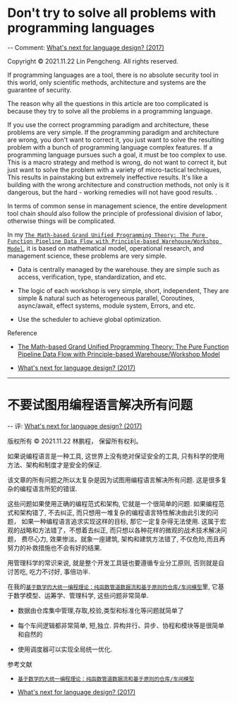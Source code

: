 
# Don't try to solve all problems with programming languages

-- Comment: [What's next for language design? (2017)](https://graydon2.dreamwidth.org/253769.html#cutid1)

Copyright © 2021.11.22 Lin Pengcheng. All rights reserved.

If programming languages are a tool, there is no absolute security tool in this world, 
only scientific methods, architecture and systems are the guarantee of security.

The reason why all the questions in this article are too complicated 
is because they try to solve all the problems in a programming language.

If you use the correct programming paradigm and architecture, these problems are very simple. 
If the programming paradigm and architecture are wrong, you don't want to correct it, 
you just want to solve the resulting problem with a bunch of programming language complex features.
If a programming language pursues such a goal, it must be too complex to use.
This is a macro strategy and method is wrong, do not want to correct it,
but just want to solve the problem with a variety of micro-tactical techniques,
This results in painstaking but extremely ineffective results.
It's like a building with the wrong architecture and construction methods, 
not only is it dangerous, but the hard - working remedies will not have good results. .

In terms of common sense in management science, the entire development tool chain 
should also follow the principle of professional division of labor, otherwise things will be complicated.

In my [`The Math-based Grand Unified Programming Theory: The Pure Function Pipeline Data Flow with Principle-based Warehouse/Workshop Model`](https://github.com/linpengcheng/PurefunctionPipelineDataflow), 
it is based on mathematical model, operational research, and management science, 
these problems are very simple.

- Data is centrally managed by the warehouse. they are simple such as access, verification, type, standardization, and etc.

- The logic of each workshop is very simple, short, independent, 
  They are simple & natural such as heterogeneous parallel, Coroutines, async/await, effect systems, module system, Errors, and etc.

- Use the scheduler to achieve global optimization.

Reference

- [The Math-based Grand Unified Programming Theory: The Pure Function Pipeline Data Flow with Principle-based Warehouse/Workshop Model](https://github.com/linpengcheng/PurefunctionPipelineDataflow)

- [What's next for language design? (2017)](https://graydon2.dreamwidth.org/253769.html#cutid1)

----

# 不要试图用编程语言解决所有问题

-- 评: [What's next for language design? (2017)](https://graydon2.dreamwidth.org/253769.html#cutid1)

版权所有 © 2021.11.22 林鹏程， 保留所有权利。

如果说编程语言是一种工具, 这世界上没有绝对保证安全的工具, 
只有科学的使用方法、架构和制度才是安全的保证.

该文章的所有问题之所以太复杂是因为试图用编程语言解决所有问题.
这是很多复杂的编程语言所犯的错误.

这些问题如果使用正确的编程范式和架构, 它就是一个很简单的问题. 
如果编程范式和架构错了, 不去纠正, 而只想用一堆复杂的编程语言特性解决由此引发的问题，
如果一种编程语言追求实现这样的目标, 那它一定复杂得无法使用.
这属于宏观的战略和方法错了，不想着去纠正, 而只想以各种花样的微观的战术技术解决问题，
费尽心力, 效果惨淡。就象一座建筑, 架构和建筑方法错了, 不仅危险,而且再努力的补救措施也不会有好的结果. 

用管理科学的常识来说, 就是整个开发工具链也要遵循专业分工原则, 否则就是自讨苦吃, 吃力不讨好, 事倍功半.

在我的[`基于数学的大统一编程理论：纯函数管道数据流和基于原则的仓库/车间模型`](https://github.com/linpengcheng/PurefunctionPipelineDataflow)里, 
它基于数学模型、运筹学、管理科学, 这些问题非常简单.

- 数据由仓库集中管理,存取,校验,类型和标准化等问题就简单了

- 每个车间逻辑都非常简单, 短,独立. 异构并行、异步、协程和模块等是很简单和自然的

- 使用调度器可以实现全局统一优化.

参考文献

- [`基于数学的大统一编程理论：纯函数管道数据流和基于原则的仓库/车间模型`](https://github.com/linpengcheng/PurefunctionPipelineDataflow)

- [What's next for language design? (2017)](https://graydon2.dreamwidth.org/253769.html#cutid1)

